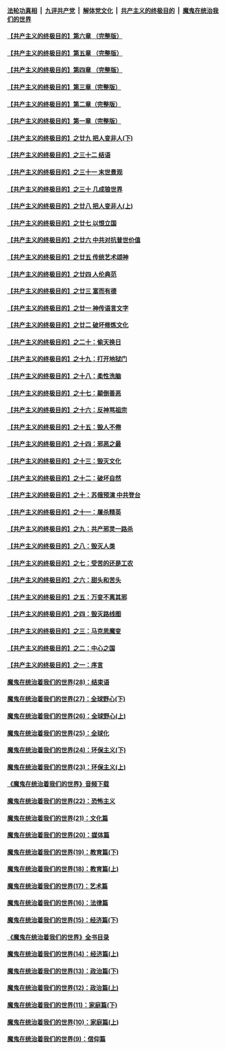 ####  [法轮功真相](../../../../basic/blob/master/README.md?t=05230731) &nbsp;|&nbsp; [九评共产党](../../../../9ping.md/blob/master/README.md?t=05230731) &nbsp;|&nbsp; [解体党文化](../../../../jtdwh.md/blob/master/README.md?t=05230731)  &nbsp;|&nbsp; [共产主义的终极目的](../../../../gczydzjmd.md/blob/master/README.md?t=05230731) &nbsp;|&nbsp; [魔鬼在统治我们的世界](../../../../mgztzwmdsj.md/blob/master/README.md?t=05230731) 

#### [【共产主义的终极目的】第六章 （完整版）](../pages/nsc422/n11428913.md?t=05230731) 

#### [【共产主义的终极目的】第五章 （完整版）](../pages/nsc422/n11428912.md?t=05230731) 

#### [【共产主义的终极目的】第四章 （完整版）](../pages/nsc422/n11428907.md?t=05230731) 

#### [【共产主义的终极目的】第三章（完整版）](../pages/nsc422/n11428848.md?t=05230731) 

#### [【共产主义的终极目的】第二章（完整版）](../pages/nsc422/n11428831.md?t=05230731) 

#### [【共产主义的终极目的】第一章（完整版）](../pages/nsc422/n11417651.md?t=05230731) 

#### [【共产主义的终极目的】之廿九 把人变非人(下)](../pages/nsc422/n11344140.md?t=05230731) 

#### [【共产主义的终极目的】之三十二 结语](../pages/nsc422/n11360535.md?t=05230731) 

#### [【共产主义的终极目的】之三十一 末世景观](../pages/nsc422/n11351129.md?t=05230731) 

#### [【共产主义的终极目的】之三十 几成狼世界](../pages/nsc422/n11348280.md?t=05230731) 

#### [【共产主义的终极目的】之廿八 把人变非人(上)](../pages/nsc422/n11340492.md?t=05230731) 

#### [【共产主义的终极目的】之廿七 以恨立国](../pages/nsc422/n11336944.md?t=05230731) 

#### [【共产主义的终极目的】之廿六 中共对抗普世价值](../pages/nsc422/n11324785.md?t=05230731) 

#### [【共产主义的终极目的】之廿五 传统艺术颂神](../pages/nsc422/n11296396.md?t=05230731) 

#### [【共产主义的终极目的】之廿四 人伦典范](../pages/nsc422/n11296397.md?t=05230731) 

#### [【共产主义的终极目的】之廿三 富而有德](../pages/nsc422/n11283598.md?t=05230731) 

#### [【共产主义的终极目的】之廿一 神传语言文字](../pages/nsc422/n11263265.md?t=05230731) 

#### [【共产主义的终极目的】之廿二 破坏修炼文化](../pages/nsc422/n11245728.md?t=05230731) 

#### [【共产主义的终极目的】之二十：偷天换日](../pages/nsc422/n11238846.md?t=05230731) 

#### [【共产主义的终极目的】之十九：打开地狱门](../pages/nsc422/n11206376.md?t=05230731) 

#### [【共产主义的终极目的】之十八：柔性洗脑](../pages/nsc422/n11199994.md?t=05230731) 

#### [【共产主义的终极目的】之十七：颠倒善恶](../pages/nsc422/n11179782.md?t=05230731) 

#### [【共产主义的终极目的】之十六：反神骂祖宗](../pages/nsc422/n11166798.md?t=05230731) 

#### [【共产主义的终极目的】之十五：毁人不倦](../pages/nsc422/n11166792.md?t=05230731) 

#### [【共产主义的终极目的】之十四：邪恶之最](../pages/nsc422/n11150249.md?t=05230731) 

#### [【共产主义的终极目的】之十三：毁灭文化](../pages/nsc422/n11135227.md?t=05230731) 

#### [【共产主义的终极目的】之十二：破坏自然](../pages/nsc422/n11135214.md?t=05230731) 

#### [【共产主义的终极目的】之十：苏俄预演 中共登台](../pages/nsc422/n11118424.md?t=05230731) 

#### [【共产主义的终极目的】之十一：屠杀精英](../pages/nsc422/n11118442.md?t=05230731) 

#### [【共产主义的终极目的】之九：共产邪灵一路杀](../pages/nsc422/n11114139.md?t=05230731) 

#### [【共产主义的终极目的】之八：毁灭人类](../pages/nsc422/n11108503.md?t=05230731) 

#### [【共产主义的终极目的】之七：受苦的还是工农](../pages/nsc422/n11101809.md?t=05230731) 

#### [【共产主义的终极目的】之六：甜头和苦头](../pages/nsc422/n11096971.md?t=05230731) 

#### [【共产主义的终极目的】之五：万变不离其邪](../pages/nsc422/n11091285.md?t=05230731) 

#### [【共产主义的终极目的】之四：毁灭路线图](../pages/nsc422/n11086284.md?t=05230731) 

#### [【共产主义的终极目的】之三：马克思魔变](../pages/nsc422/n11061941.md?t=05230731) 

#### [【共产主义的终极目的】之二：中心之国](../pages/nsc422/n11047728.md?t=05230731) 

#### [【共产主义的终极目的】之一：序言](../pages/nsc422/n11086077.md?t=05230731) 

#### [魔鬼在统治着我们的世界(28)：结束语](../pages/nsc422/n10936246.md?t=05230731) 

#### [魔鬼在统治着我们的世界(27)：全球野心(下)](../pages/nsc422/n10928319.md?t=05230731) 

#### [魔鬼在统治着我们的世界(26)：全球野心(上)](../pages/nsc422/n10900318.md?t=05230731) 

#### [魔鬼在统治着我们的世界(25)：全球化](../pages/nsc422/n10788205.md?t=05230731) 

#### [魔鬼在统治着我们的世界(24)：环保主义(下)](../pages/nsc422/n10695307.md?t=05230731) 

#### [魔鬼在统治着我们的世界(23)：环保主义(上)](../pages/nsc422/n10688613.md?t=05230731) 

#### [《魔鬼在统治着我们的世界》音频下载](../pages/nsc422/n10635553.md?t=05230731) 

#### [魔鬼在统治着我们的世界(22)：恐怖主义](../pages/nsc422/n10614727.md?t=05230731) 

#### [魔鬼在统治着我们的世界(21)：文化篇](../pages/nsc422/n10597706.md?t=05230731) 

#### [魔鬼在统治着我们的世界(20)：媒体篇](../pages/nsc422/n10586579.md?t=05230731) 

#### [魔鬼在统治着我们的世界(19)：教育篇(下)](../pages/nsc422/n10564808.md?t=05230731) 

#### [魔鬼在统治着我们的世界(18)：教育篇(上)](../pages/nsc422/n10526970.md?t=05230731) 

#### [魔鬼在统治着我们的世界(17)：艺术篇](../pages/nsc422/n10499093.md?t=05230731) 

#### [魔鬼在统治着我们的世界(16)：法律篇](../pages/nsc422/n10485969.md?t=05230731) 

#### [魔鬼在统治着我们的世界(15)：经济篇(下)](../pages/nsc422/n10469975.md?t=05230731) 

#### [《魔鬼在统治着我们的世界》全书目录](../pages/nsc422/n10464261.md?t=05230731) 

#### [魔鬼在统治着我们的世界(14)：经济篇(上)](../pages/nsc422/n10457370.md?t=05230731) 

#### [魔鬼在统治着我们的世界(13)：政治篇(下)](../pages/nsc422/n10448270.md?t=05230731) 

#### [魔鬼在统治着我们的世界(12)：政治篇(上)](../pages/nsc422/n10444576.md?t=05230731) 

#### [魔鬼在统治着我们的世界(11)：家庭篇(下)](../pages/nsc422/n10440961.md?t=05230731) 

#### [魔鬼在统治着我们的世界(10)：家庭篇(上)](../pages/nsc422/n10435448.md?t=05230731) 

#### [魔鬼在统治着我们的世界(9)：信仰篇](../pages/nsc422/n10432159.md?t=05230731) 

